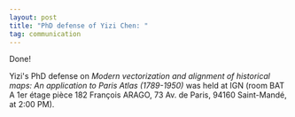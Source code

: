 ```yaml
---
layout: post
title: "PhD defense of Yizi Chen: "
tag: communication
---
```


Done!

Yizi's PhD defense on *Modern vectorization and alignment of historical maps:  An application to Paris Atlas (1789-1950)* was held at IGN (room BAT A 1er étage pièce 182 François ARAGO, 73 Av. de Paris, 94160 Saint-Mandé, at 2:00 PM).
 


